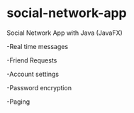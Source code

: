 # social-network-app
Social Network App with Java (JavaFX) 

-Real time messages

-Friend Requests

-Account settings

-Password encryption

-Paging

